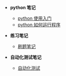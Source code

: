 * **python 笔记**

  * [python 使用入门](god/testnode/python使用入门.md)
  * [python 如何运行程序](god/testnode/python如何运行程序.md)
 
* **练习笔记**
  * [刷题笔记](god/testing)
* **自动化测试笔记**
   * [自动化测试](testnode/automated_testing.md)
